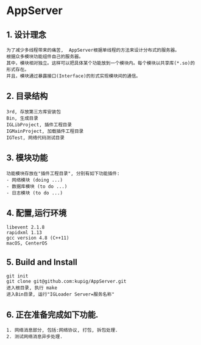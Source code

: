 # AppServer

## 1. 设计理念
    为了减少多线程带来的痛苦,  AppServer根据单线程的方法来设计分布式的服务器。
    根据众多模块功能组件自己的服务器。
    其中，模块相对独立。这样可以把具体某个功能放到一个模块内。每个模块以共享库(*.so)的形式存在。 
    并且，模块通过暴露接口(Interface)的形式实现模块间的通信。

## 2. 目录结构
    3rd, 存放第三方库安装包
    Bin, 生成目录
    IGLibProject, 插件工程目录
    IGMainProject, 加载插件工程目录
    IGTest, 网络代码测试目录   
   
## 3. 模块功能
    功能模块存放在"插件工程目录", 分别有如下功能插件:
    - 网络模块 (doing ...)
    - 数据库模块 (to do ...)
    - 日志模块 (to do ...)
    
## 4. 配置,运行环境
    libevent 2.1.8
    rapidxml 1.13
    gcc version 4.8 (C++11)
    macOS, CenterOS

## 5. Build and Install
    git init
    git clone git@github.com:kupig/AppServer.git
    进入根目录, 执行 make
    进入Bin目录, 运行"IGLoader Server=服务名称"

## 6. 正在准备完成如下功能.
    1. 网络消息部分, 包括:网络协议, 打包, 拆包处理.
    2. 测试网络消息异步处理.
    
    
